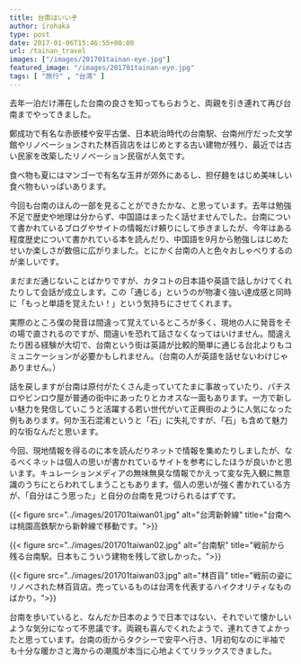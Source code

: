```yaml
---
title: 台南はいいぞ
author: irohaka
type: post
date: 2017-01-06T15:46:55+00:00
url: /tainan_travel
images: ["/images/201701tainan-eye.jpg"]
featured_image: "/images/201701tainan-eye.jpg"
tags: [ "旅行" , "台湾" ]
---
```


去年一泊だけ滞在した台南の良さを知ってもらおうと、両親を引き連れて再び台南までやってきました。
  
鄭成功で有名な赤嵌楼や安平古堡、日本統治時代の台南駅、台南州庁だった文学館やリノベーションされた林百貨店をはじめとする古い建物が残り、最近では古い民家を改築したリノベーション民宿が人気です。
  
食べ物も夏にはマンゴーで有名な玉井が郊外にあるし、担仔麺をはじめ美味しい食べ物もいっぱいあります。

今回も台南のほんの一部を見ることができたかな、と思っています。去年は勉強不足で歴史や地理は分からず、中国語はまったく話せませんでした。台南について書かれているブログやサイトの情報だけ頼りにして歩きましたが、今年はある程度歴史について書かれている本を読んだり、中国語を9月から勉強しはじめたせいか楽しさが数倍に広がりました。とにかく台南の人と色々おしゃべりするのが楽しいです。

まだまだ通じないことばかりですが、カタコトの日本語や英語で話しかけてくれたりして会話が成立します。この「通じる」というのが物凄く強い達成感と同時に「もっと単語を覚えたい！」という気持ちにさせてくれます。
  
実際のところ僕の発音は間違って覚えているところが多く、現地の人に発音をその場で直されるのですが、間違いを恐れて話さなくなってはいけません。間違えたり困る経験が大切で、台南という街は英語が比較的簡単に通じる台北よりもコミュニケーションが必要かもしれません。（台南の人が英語を話せないわけじゃありません。）

話を戻しますが台南は原付がたくさん走っていてたまに事故っていたり、パチスロやビンロウ屋が普通の街中にあったりとカオスな一面もあります。一方で新しい魅力を発信していこうと活躍する若い世代がいて正興街のように人気になった例もあります。何か玉石混淆というと「石」に失礼ですが、「石」も含めて魅力的な街なんだと思います。

今回、現地情報を得るのに本を読んだりネットで情報を集めたりしましたが、なるべくネットは個人の思いが書かれているサイトを参考にしたほうが良いかと思います。キュレーションメディアの無味無臭な情報でかえって変な先入観に無意識のうちにとらわれてしまうこともあります。個人の思いが強く書かれている方が、「自分はこう思った」と自分の台南を見つけられるはずです。


{{< figure src="../images/201701taiwan01.jpg" alt="台湾新幹線" title="台南へは桃園高鉄駅から新幹線で移動です。">}}


{{< figure src="../images/201701taiwan02.jpg" alt="台南駅" title="戦前から残る台南駅。日本もこういう建物を残して欲しかった。">}}


{{< figure src="../images/201701taiwan03.jpg" alt="林百貨" title="戦前の姿にリノベされた林百貨店。売っているものは台湾を代表するハイクオリティなものばかり。">}}

台南を歩いていると、なんだか日本のようで日本ではない、それでいて懐かしいような気分になって不思議です。両親も喜んでくれたようで、連れてきてよかったと思っています。台南の街からタクシーで安平へ行き、1月初旬なのに半袖でも十分な暖かさと海からの潮風が本当に心地よくてリラックスできました。
